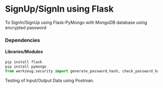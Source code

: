 # SignUp/SignIn using Flask
To SignIn/SignUp using Flask-PyMongo with MongoDB database using encrypted password

### Dependencies

#### Libraries/Modules
``` python -m venv env
pip install flask
pip install pymongo
from werkzeug.security import generate_password_hash, check_password_hash
```
Testing of Input/Output Data using Postman.
